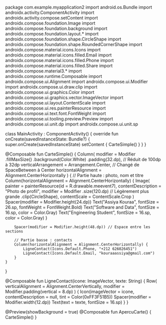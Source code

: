 package com.example.myapplication2
import android.os.Bundle
import androidx.activity.ComponentActivity
import androidx.activity.compose.setContent
import androidx.compose.foundation.Image
import androidx.compose.foundation.background
import androidx.compose.foundation.layout.*
import androidx.compose.foundation.shape.CircleShape
import androidx.compose.foundation.shape.RoundedCornerShape
import androidx.compose.material.icons.Icons
import androidx.compose.material.icons.filled.Email
import androidx.compose.material.icons.filled.Phone
import androidx.compose.material.icons.filled.Share
import androidx.compose.material3.*
import androidx.compose.runtime.Composable
import androidx.compose.ui.Alignment
import androidx.compose.ui.Modifier
import androidx.compose.ui.draw.clip
import androidx.compose.ui.graphics.Color
import androidx.compose.ui.graphics.vector.ImageVector
import androidx.compose.ui.layout.ContentScale
import androidx.compose.ui.res.painterResource
import androidx.compose.ui.text.font.FontWeight
import androidx.compose.ui.tooling.preview.Preview
import androidx.compose.ui.unit.dp
import androidx.compose.ui.unit.sp

class MainActivity : ComponentActivity() {
    override fun onCreate(savedInstanceState: Bundle?) {
        super.onCreate(savedInstanceState)
        setContent {
            CarteSimple()
        }
    }
}

@Composable
fun CarteSimple() {
    Column(
        modifier = Modifier
            .fillMaxSize()
            .background(Color.White)
            .padding(32.dp), // Réduit de 100dp à 32dp
        verticalArrangement = Arrangement.Center, // Changé de SpaceBetween à Center
        horizontalAlignment = Alignment.CenterHorizontally
    ) {
        // Partie haute : photo, nom et titre
        Column(horizontalAlignment = Alignment.CenterHorizontally) {
            Image(
                painter = painterResource(id = R.drawable.meevent7),
                contentDescription = "Photo de profil",
                modifier = Modifier
                    .size(120.dp) // Légèrement plus grande
                    .clip(CircleShape),
                contentScale = ContentScale.Crop
            )
            Spacer(modifier = Modifier.height(24.dp))
            Text("Assiya Kouraa", fontSize = 26.sp, fontWeight = FontWeight.Bold)
            Text("Software and Data", fontSize = 16.sp, color = Color.Gray)
            Text("Engineering Student", fontSize = 16.sp, color = Color.Gray)
        }

        Spacer(modifier = Modifier.height(48.dp)) // Espace entre les sections

        // Partie basse : contacts
        Column(horizontalAlignment = Alignment.CenterHorizontally) {
            LigneContact(Icons.Default.Phone, "+212 626026451")
            LigneContact(Icons.Default.Email, "kouraaassiya@gmail.com")
        }
    }
}

@Composable
fun LigneContact(icone: ImageVector, texte: String) {
    Row(
        verticalAlignment = Alignment.CenterVertically,
        modifier = Modifier.padding(vertical = 8.dp)
    ) {
        Icon(imageVector = icone, contentDescription = null, tint = Color(0xFF3F51B5))
        Spacer(modifier = Modifier.width(12.dp))
        Text(text = texte, fontSize = 16.sp)
    }
}

@Preview(showBackground = true)
@Composable
fun ApercuCarte() {
    CarteSimple()
}
